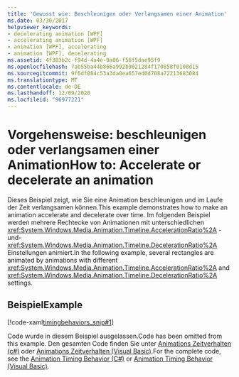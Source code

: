 ```yaml
---
title: 'Gewusst wie: Beschleunigen oder Verlangsamen einer Animation'
ms.date: 03/30/2017
helpviewer_keywords:
- decelerating animation [WPF]
- accelerating animation [WPF]
- animation [WPF], accelerating
- animation [WPF], decelerating
ms.assetid: 4f383b2c-f94d-4a4e-9a06-f56f5dae95f9
ms.openlocfilehash: 7ab55ba44b866a992b9021284f170858f0108d15
ms.sourcegitcommit: 9f6df084c53a3da0ea657ed0d708a72213683084
ms.translationtype: MT
ms.contentlocale: de-DE
ms.lasthandoff: 12/09/2020
ms.locfileid: "96977221"
---
```

# <a name="how-to-accelerate-or-decelerate-an-animation"></a><span data-ttu-id="e8ffe-102">Vorgehensweise: beschleunigen oder verlangsamen einer Animation</span><span class="sxs-lookup"><span data-stu-id="e8ffe-102">How to: Accelerate or decelerate an animation</span></span>

<span data-ttu-id="e8ffe-103">Dieses Beispiel zeigt, wie Sie eine Animation beschleunigen und im Laufe der Zeit verlangsamen können.</span><span class="sxs-lookup"><span data-stu-id="e8ffe-103">This example demonstrates how to make an animation accelerate and decelerate over time.</span></span> <span data-ttu-id="e8ffe-104">Im folgenden Beispiel werden mehrere Rechtecke von Animationen mit unterschiedlichen <xref:System.Windows.Media.Animation.Timeline.AccelerationRatio%2A> -und- <xref:System.Windows.Media.Animation.Timeline.DecelerationRatio%2A> Einstellungen animiert.</span><span class="sxs-lookup"><span data-stu-id="e8ffe-104">In the following example, several rectangles are animated by animations with different <xref:System.Windows.Media.Animation.Timeline.AccelerationRatio%2A> and <xref:System.Windows.Media.Animation.Timeline.DecelerationRatio%2A> settings.</span></span>  
  
## <a name="example"></a><span data-ttu-id="e8ffe-105">Beispiel</span><span class="sxs-lookup"><span data-stu-id="e8ffe-105">Example</span></span>  
 [!code-xaml[timingbehaviors_snip#1](~/samples/snippets/csharp/VS_Snippets_Wpf/timingbehaviors_snip/CSharp/AccelDecelExample.xaml#1)]  
  
 <span data-ttu-id="e8ffe-106">Code wurde in diesem Beispiel ausgelassen.</span><span class="sxs-lookup"><span data-stu-id="e8ffe-106">Code has been omitted from this example.</span></span> <span data-ttu-id="e8ffe-107">Den gesamten Code finden Sie unter [Animations Zeitverhalten (c#)](https://github.com/dotnet/docs/tree/master/samples/snippets/csharp/VS_Snippets_Wpf/timingbehaviors_procedural_snip/CSharp) oder [Animations Zeitverhalten (Visual Basic)](https://github.com/dotnet/docs/tree/master/samples/snippets/visualbasic/VS_Snippets_Wpf/timingbehaviors_procedural_snip/visualbasic).</span><span class="sxs-lookup"><span data-stu-id="e8ffe-107">For the complete code, see the [Animation Timing Behavior (C#)](https://github.com/dotnet/docs/tree/master/samples/snippets/csharp/VS_Snippets_Wpf/timingbehaviors_procedural_snip/CSharp) or [Animation Timing Behavior (Visual Basic)](https://github.com/dotnet/docs/tree/master/samples/snippets/visualbasic/VS_Snippets_Wpf/timingbehaviors_procedural_snip/visualbasic).</span></span>
